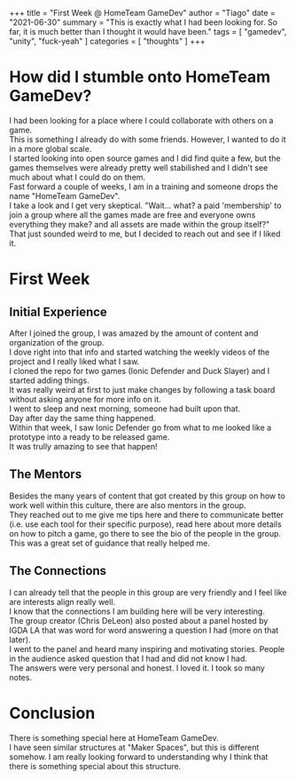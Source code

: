 +++
title = "First Week @ HomeTeam GameDev"
author = "Tiago"
date = "2021-06-30"
summary = "This is exactly what I had been looking for. So far, it is much better than I thought it would have been."
tags = [
    "gamedev",
    "unity",
    "fuck-yeah"
]
categories = [
    "thoughts"
]
+++

# How did I stumble onto HomeTeam GameDev?
I had been looking for a place where I could collaborate with others on a game.  
This is something I already do with some friends. However, I wanted to do it in a more global scale.  
I started looking into open source games and I did find quite a few, but the games themselves were already pretty well stabilished and I didn't see much about what I could do on them.  
Fast forward a couple of weeks, I am in a training and someone drops the name "HomeTeam GameDev".  
I take a look and I get very skeptical. "Wait... what? a paid 'membership' to join a group where all the games made are free and everyone owns everything they make? and all assets are made within the group itself?"  
That just sounded weird to me, but I decided to reach out and see if I liked it.  

# First Week

## Initial Experience
After I joined the group, I was amazed by the amount of content and organization of the group.  
I dove right into that info and started watching the weekly videos of the project and I really liked what I saw.  
I cloned the repo for two games (Ionic Defender and Duck Slayer) and I started adding things.  
It was really weird at first to just make changes by following a task board without asking anyone for more info on it.  
I went to sleep and next morning, someone had built upon that.  
Day after day the same thing happened.  
Within that week, I saw Ionic Defender go from what to me looked like a prototype into a ready to be released game.    
It was trully amazing to see that happen!  

## The Mentors
Besides the many years of content that got created by this group on how to work well within this culture, there are also mentors in the group.  
They reached out to me give me tips here and there to communicate better (i.e. use each tool for their specific purpose), read here about more details on how to pitch a game, go there to see the bio of the people in the group.  
This was a great set of guidance that really helped me.

## The Connections
I can already tell that the people in this group are very friendly and I feel like are interests align really well.  
I know that the connections I am building here will be very interesting.  
The group creator (Chris DeLeon) also posted about a panel hosted by IGDA LA that was word for word answering a question I had (more on that later).  
I went to the panel and heard many inspiring and motivating stories. People in the audience asked question that I had and did not know I had.  
The answers were very personal and honest. I loved it. I took so many notes.

# Conclusion
There is something special here at HomeTeam GameDev.  
I have seen similar structures at "Maker Spaces", but this is different somehow.
I am really looking forward to understanding why I think that there is something special about this structure.
